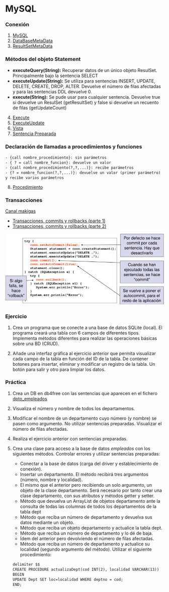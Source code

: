 # MySQL

### Conexión

1. [MySQL](ConnMySQL.java)
2. [DataBaseMetaData](Databasemetadata.java)
3. [ResultSetMetaData](Resultsetmetadata.java)

### Métodos del objeto Statement

- **executeQuery(String):** Recuperar datos de un único objeto ResulSet. Principalmente bajo la sentencia SELECT
- **executeUpdate(String):** Se utiliza para sentencias INSERT, UPDATE, DELETE, CREATE, DROP, ALTER. Devuelve el número de filas afectadas y para las sentencias DDL devuelve 0.
- **execute(String):** Se pude usar para cualquier sentencia. Devuelve true si devuelve un ResulSet (getResultSet) y false si devuelve un recuento de filas (getUpdateCount)

4. [Execute](Execute.java)
5. [ExecuteUpdate](ExecuteUpdate.java)
6. [Vista](CrearVista.java)
7. [Sentencia Preparada](SentenciaPreparada.java)

### Declaración de llamadas a procedimientos y funciones

	- {call nombre_procedimiento}: sin parámetros
	- { ? = call nombre_funcion}: devuelve un valor
	- {call nombre_procedimiento(?,?,...)}: recibe parámetros
	- {? = nombre_funcion(?,?,...)}: devuelve un valor (primer parámetro) y recibe varios parámetros

8. [Procedimiento](Procedimiento.java)

### Transacciones

[Canal makigas](https://www.youtube.com/channel/UCQufRmIMRTLdRxTsXCh4-5w) 
- [Transacciones, commits y rollbacks (parte 1)](https://www.youtube.com/watch?v=oDo8Kr9YqE8)
- [Transacciones, commits y rollbacks (parte 2)](https://www.youtube.com/watch?v=v4EBceRzDUE)

![Esquema](images/transacciones_jdbc.png)


### Ejercicio

1. Crea un programa que se conecte a una base de datos SQLite (local). El programa creará una tabla con 6 campos de diferentes tipos. Implementa métodos diferentes para realizar las operaciones básicas sobre una BD (CRUD).

2. Añade una interfaz gráfica al ejercicio anterior que permita visualizar cada campo de la tabla en función del ID de la tabla. De contener botones para insertar, eliminar y modificar un registro de la tabla. Un botón para salir y otro para limpiar los datos.

### Práctica

1. Crea un DB en db4free con las sentencias que aparecen en el fichero [dpto_empleados](sql/dpto_empleados.sql)

2. Visualiza el número y nombre de todos los departamentos.
3. Modificar el nombre de un departamento cuyo número (y nombre) se pasen como argumento. No utilizar sentencias preparadas. Visualizar el número de filas afectadas.
4. Realiza el ejercicio anterior con sentencias preparadas.
5. Crea una clase para acceso a la base de datos *empleados* con los siguientes
métodos. Controlar errores y utilizar sentencias preparadas:
	- Conectar a la base de datos (carga del driver y establecimiento de conexión).
	- Insertar un departamento. El método recibirá tres argumentos (número, nombre y localidad).
	- El mismo que el anterior pero recibiendo un solo argumento, un objeto de la clase departamento. Será necesario por 		tanto crear una clase departamento, con sus atributos y métodos getter y setter.
	- Método que devuelva un ArrayList de objetos departamento ante la consulta de todas las columnas de todos los 	departamentos de la tabla dept
	- Método que reciba un número de departamento y devuelva sus datos mediante un objeto.
	- Método que reciba un objeto departamento y actualice la tabla dept.
	- Método que reciba un número de departamento y lo dé de baja.
	- Ídem del anterior pero devolviendo el número de filas afectadas.
	- Método que reciba un número de departamento y actualice su localidad (segundo argumento del método). Utilizar el siguiente procedimiento:
	```
	delimiter $$
	CREATE PROCEDURE actualizaDept(cod INT(2), localidad VARCHAR(13))
	BEGIN
	UPDATE Dept SET loc=localidad WHERE deptno = cod;
	END;
```
